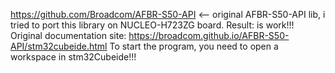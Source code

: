 https://github.com/Broadcom/AFBR-S50-API <-- original AFBR-S50-API lib, i tried to port this library on NUCLEO-H723ZG board. Result: is work!!!
Original documentation site: https://broadcom.github.io/AFBR-S50-API/stm32cubeide.html
To start the program, you need to open a workspace in stm32Cubeide!!!

